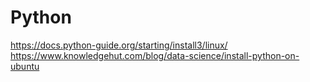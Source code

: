 # Python

https://docs.python-guide.org/starting/install3/linux/
https://www.knowledgehut.com/blog/data-science/install-python-on-ubuntu
